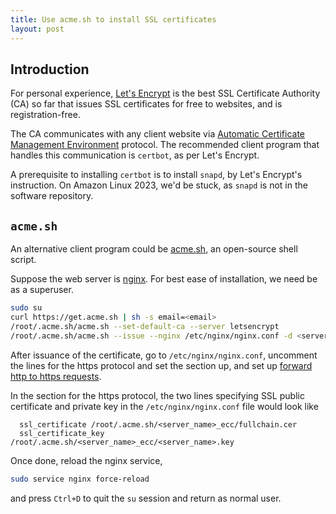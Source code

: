 ```yaml
---
title: Use acme.sh to install SSL certificates
layout: post
---
```


## Introduction
For personal experience, [Let's Encrypt](https://letsencrypt.org/) is the best SSL Certificate Authority (CA) so far that issues SSL certificates for free to websites, and is registration-free.

The CA communicates with any client website via [Automatic Certificate Management Environment](https://en.wikipedia.org/wiki/Automatic_Certificate_Management_Environment) protocol. The recommended client program that handles this communication is `certbot`, as per Let's Encrypt.

A prerequisite to installing `certbot` is to install `snapd`, by Let's Encrypt's instruction. On Amazon Linux 2023, we'd be stuck, as `snapd` is not in the software repository.


## `acme.sh`
An alternative client program could be [acme.sh](https://acme.sh), an open-source shell script.

Suppose the web server is [nginx](https://nginx.org). For best ease of installation, we need be as a superuser.

```sh
sudo su
curl https://get.acme.sh | sh -s email=<email>
/root/.acme.sh/acme.sh --set-default-ca --server letsencrypt
/root/.acme.sh/acme.sh --issue --nginx /etc/nginx/nginx.conf -d <server_name>
```

After issuance of the certificate, go to `/etc/nginx/nginx.conf`, uncomment the lines for the https protocol and set the section up, and set up [forward http to https requests](/2023/08/28/nginx-forward-http-to-https-requests.html).

In the section for the https protocol, the two lines specifying SSL public certificate and private key in the `/etc/nginx/nginx.conf` file would look like

```
  ssl_certificate /root/.acme.sh/<server_name>_ecc/fullchain.cer
  ssl_certificate_key /root/.acme.sh/<server_name>_ecc/<server_name>.key
```

Once done, reload the nginx service,

```sh
sudo service nginx force-reload
```

and press `Ctrl+D` to quit the `su` session and return as normal user.
